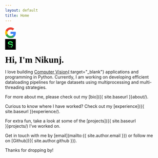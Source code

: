 ```yaml
---
layout: default
title: Home
---
```


<div id="textbox">
    <div class="alignleft">
        <div id="element1"><a href="https://scholar.google.com/citations?user=is6g3oAAAAAJ&hl=en" target="_blank"><img src="img/google.png" alt="google-scholars" width="35" height="35"></a></div>
        <div id="element2"><a href="https://sourcerer.io/nikunjlad" target="_blank"><img src="img/sourcerer.png" alt="sourcerer" width="35" height="35"></a></div>
    </div> 
</div>
<div style="clear: both;"></div>


<span style="color:#000; font-family: 'Montserrat'; font-size: 2.1em;"><b>Hi, I'm Nikunj.</b></span>

I love building [Computer Vision](https://www.sas.com/en_us/insights/analytics/computer-vision.html){:target="_blank"} applications and programming in Python.
Currently, I am working on developing efficient dataloading pipelines for large datasets using multiprocessing and multi-threading strategies.

For more about me, please check out my [bio]({{ site.baseurl }}about/).

Curious to know where I have worked? Check out my [experience]({{ site.baseurl }}experience/).

For extra fun, take a look at some of the [projects]({{ site.baseurl }}projects/) I've worked on.

Get in touch with me by [email](mailto:{{ site.author.email }}) or follow me on [Github]({{ site.author.github }}).

<!-- 
To find all the information in one place, check out my [resume](https://nikunjlad.github.io/resume/Nikunj_Lad.pdf){:target="_blank"}.
-->

Thanks for dropping by!
